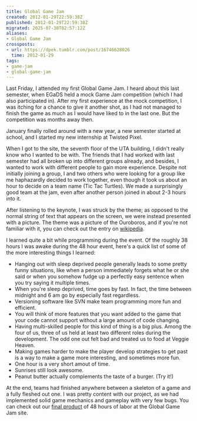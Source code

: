 ```yaml
---
title: Global Game Jam
created: 2012-01-29T22:59:38Z
published: 2012-01-29T22:59:38Z
migrated: 2025-07-30T02:57:12Z
aliases:
- Global Game Jam
crossposts:
- url: https://dpek.tumblr.com/post/16746628026
  time: 2012-01-29
tags:
- game-jam
- global-game-jam
---
```


Last Friday, I attended my first Global Game Jam. I heard about this last semester, when EGaDS held a mock Game Jam competition (which I had also participated in). After my first experience at the mock competition, I was itching for a chance to give it another shot, as I had not managed to finish the game as much as I would have liked to in the last one. But the competition was months away then.

January finally rolled around with a new year, a new semester started at school, and I started my new internship at Twisted Pixel.

When I got to the site, the seventh floor of the UTA building, I didn't really know who I wanted to be with. The friends that I had worked with last semester had all broken up into different groups already, and besides, I wanted to work with different people to gain more experience. Despite not initially joining a group, I and two others who were looking for a group like me haphazardly decided to work together, even though it took us about an hour to decide on a team name (Tic Tac Turtles). We made a surprisingly good team at the jam, even after another person joined in about 2-3 hours into it.

After listening to the keynote, I was struck by the theme; as opposed to the normal string of text that appears on the screen, we were instead presented with a picture. The theme was a picture of the Ouroboros, and if you're not familiar with it, you can check out the entry on [wikipedia](http://en.wikipedia.org/wiki/Ouroboros).

I learned quite a bit while programming during the event. Of the roughly 38 hours I was awake during the 48 hour event, here's a quick list of some of the more interesting things I learned:

- Hanging out with sleep deprived people generally leads to some pretty funny situations, like when a person immediately forgets what he or she said or when you somehow fudge up a perfectly easy sentence when you try saying it multiple times.
- When you're sleep deprived, time goes by fast. In fact, the time between midnight and 6 am go by especially fast regardless.
- Versioning software like SVN make team programming more fun and efficient.
- You will think of more features that you want added to the game that your code cannot support without a large amount of code changing.
- Having multi-skilled people for this kind of thing is a big plus. Among the four of us, three of us held at least two different roles during the development. The odd one out felt bad and treated us to food at Veggie Heaven.
- Making games harder to make the player develop strategies to get past is a way to make a game more interesting, and sometimes more fun.
- One hour is a very short amout of time.
- Sunrises still look awesome.
- Peanut butter actually complements the taste of a burger. (Try it!)

At the end, teams had finished anywhere between a skeleton of a game and a fully fleshed out one. I was pretty content with our project, as we had implemented solid game mechanics and gameplay with very few bugs. You can check out our [final product](http://archive.globalgamejam.org/2012/ourbs) of 48 hours of labor at the Global Game Jam site.
